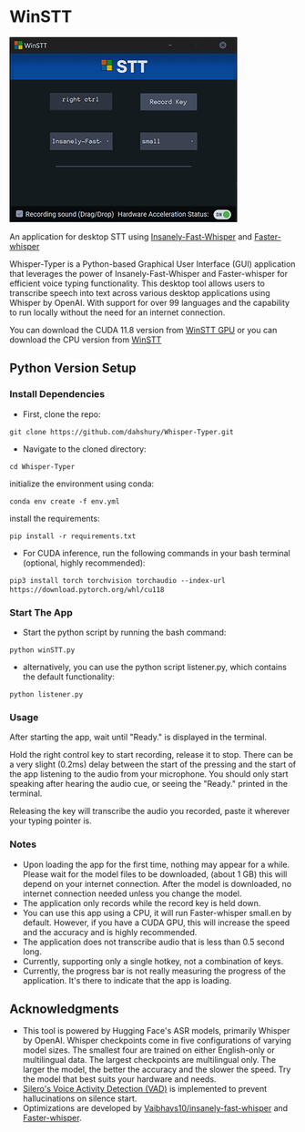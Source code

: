 # WinSTT

![Alt text](<untitled.png>)

An application for desktop STT using [Insanely-Fast-Whisper](https://github.com/Vaibhavs10/insanely-fast-whisper) and [Faster-whisper](https://github.com/SYSTRAN/faster-whisper)

Whisper-Typer is a Python-based Graphical User Interface (GUI) application that leverages the power of Insanely-Fast-Whisper and Faster-whisper for efficient  voice typing functionality. This desktop tool allows users to transcribe speech into text across various desktop applications using Whisper by OpenAI. With support for over 99 languages and the capability to run locally without the need for an internet connection.

You can download the CUDA 11.8 version from [WinSTT GPU](https://drive.google.com/file/d/1WG0pXaPl9BKXYLbGdh6Wb4UcwKa_vS0A/view?usp=sharing)
or you can download the CPU version from [WinSTT](https://drive.google.com/file/d/1-8lx3uvvkrD1aG92uLLIUGvHhHTlcZKv/view?usp=sharing)

## Python Version Setup

### Install Dependencies

- First, clone the repo:

```
git clone https://github.com/dahshury/Whisper-Typer.git
```

- Navigate to the cloned directory:

```
cd Whisper-Typer
```

initialize the environment using conda:

```
conda env create -f env.yml
```

install the requirements:

```
pip install -r requirements.txt
```

- For CUDA inference, run the following commands in your bash terminal (optional, highly recommended):

```
pip3 install torch torchvision torchaudio --index-url https://download.pytorch.org/whl/cu118
```

### Start The App

- Start the python script by running the bash command:

```
python winSTT.py
```

- alternatively, you can use the python script listener.py, which contains the default functionality:

```
python listener.py
```

### Usage

After starting the app, wait until "Ready." is displayed in the terminal.

Hold the right control key to start recording, release it to stop. There can be a very slight (0.2ms) delay between the start of the pressing and the start of the app listening to the audio from your microphone. You should only start speaking after hearing the audio cue, or seeing the "Ready." printed in the terminal.

Releasing the key will transcribe the audio you recorded, paste it wherever your typing pointer is.

### Notes

- Upon loading the app for the first time, nothing may appear for a while. Please wait for the model files to be downloaded, (about 1 GB) this will depend on your internet connection. After the model is downloaded, no internet connection needed unless you change the model.
- The application only records while the record key is held down.
- You can use this app using a CPU, it will run Faster-whisper small.en by default. However, if you have a CUDA GPU, this will increase the speed and the accuracy and is highly recommended.
- The application does not transcribe audio that is less than 0.5 second long.
- Currently, supporting only a single hotkey, not a combination of keys.
- Currently, the progress bar is not really measuring the progress of the application. It's there to indicate that the app is loading.

## Acknowledgments

- This tool is powered by Hugging Face's ASR models, primarily Whisper by OpenAI. Whisper checkpoints come in five configurations of varying model sizes. The smallest four are trained on either English-only or multilingual data. The largest checkpoints are multilingual only. The larger the model, the better the accuracy and the slower the speed. Try the model that best suits your hardware and needs.
- [Silero's Voice Activity Detection (VAD)](https://github.com/snakers4/silero-vad) is implemented to prevent hallucinations on silence start.
- Optimizations are developed by [Vaibhavs10/insanely-fast-whisper](https://github.com/Vaibhavs10/insanely-fast-whisper) and [Faster-whisper](https://github.com/SYSTRAN/faster-whisper).
